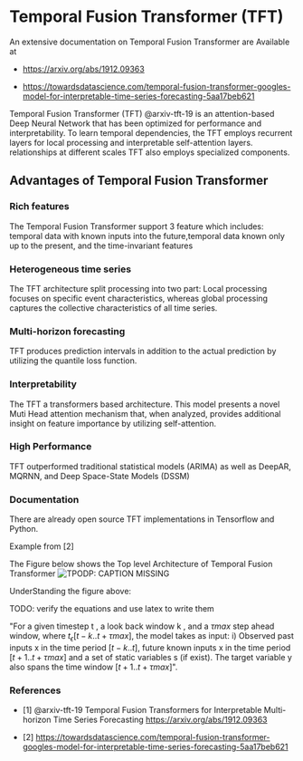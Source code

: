 # Temporal Fusion Transformer (TFT)

An extensive documentation on Temporal Fusion Transformer are Available at

* <https://arxiv.org/abs/1912.09363>

* <https://towardsdatascience.com/temporal-fusion-transformer-googles-model-for-interpretable-time-series-forecasting-5aa17beb621>


Temporal Fusion Transformer (TFT) @arxiv-tft-19 is an 
attention-based Deep Neural Network that has been 
optimized for performance and interpretability. To learn 
temporal dependencies, the TFT employs recurrent layers for 
local processing and interpretable self-attention layers.
relationships at different scales TFT also employs specialized 
components.

## Advantages of Temporal Fusion Transformer

### Rich features

The Temporal Fusion Transformer support 3 feature which includes:
temporal data with known inputs into the future,temporal data
known only up to the present, and the time-invariant features

### Heterogeneous time series

The TFT architecture split processing into two part: Local processing
focuses on specific event characteristics, whereas global processing 
captures the collective characteristics of all time series.

### Multi-horizon forecasting

TFT produces prediction intervals in addition to the actual prediction 
by utilizing the quantile loss function.

### Interpretability

The TFT a transformers based architecture. This model presents a novel Muti 
Head attention mechanism that, when analyzed, provides additional insight on
feature importance by utilizing self-attention.

### High Performance

TFT outperformed traditional statistical models (ARIMA) as well as DeepAR, 
MQRNN, and Deep Space-State Models (DSSM)

### Documentation

There are already open source TFT implementations in Tensorflow and Python.

Example from [2]

The Figure below shows the Top level Architecture of Temporal Fusion Transformer 
![TPODP: CAPTION MISSING](images/tft-img.png)

UnderStanding the figure above:

TODO: verify the equations and use latex to write them

"For a given timestep t , a look back window k , and a $\tau max$ step ahead window,
where $t_\epsilon [t-k..t+\tau max]$, the model takes as input: i) Observed past inputs x in 
the time period $[t-k..t]$, future known inputs x in the time period $[t+1..t+\tau max]$
and a set of static variables s (if exist). The target variable y also spans the time
window $[t+1..t+\tau max]$".




### References

* [1] @arxiv-tft-19 Temporal Fusion Transformers for Interpretable Multi-horizon Time Series Forecasting <https://arxiv.org/abs/1912.09363> 


* [2] <https://towardsdatascience.com/temporal-fusion-transformer-googles-model-for-interpretable-time-series-forecasting-5aa17beb621>